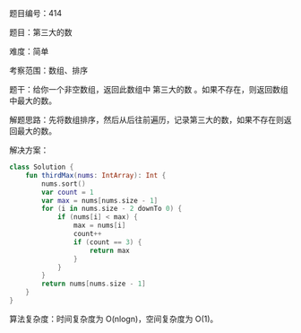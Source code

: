 题目编号：414

题目：第三大的数

难度：简单

考察范围：数组、排序

题干：给你一个非空数组，返回此数组中 第三大的数 。如果不存在，则返回数组中最大的数。

解题思路：先将数组排序，然后从后往前遍历，记录第三大的数，如果不存在则返回最大的数。

解决方案：

```kotlin
class Solution {
    fun thirdMax(nums: IntArray): Int {
        nums.sort()
        var count = 1
        var max = nums[nums.size - 1]
        for (i in nums.size - 2 downTo 0) {
            if (nums[i] < max) {
                max = nums[i]
                count++
                if (count == 3) {
                    return max
                }
            }
        }
        return nums[nums.size - 1]
    }
}
```

算法复杂度：时间复杂度为 O(nlogn)，空间复杂度为 O(1)。